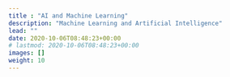 ```yaml
---
title : "AI and Machine Learning"
description: "Machine Learning and Artificial Intelligence"
lead: ""
date: 2020-10-06T08:48:23+00:00
# lastmod: 2020-10-06T08:48:23+00:00
images: []
weight: 10
---
```

